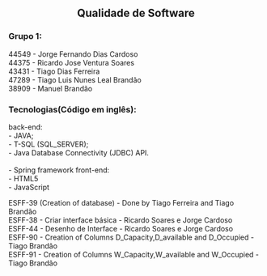 <h2 align="center">Qualidade de Software</h2>

<h3>Grupo 1:</h3> 
	44549 - Jorge Fernando Dias Cardoso<br>
	44375 - Ricardo Jose Ventura Soares<br>
	43431 - Tiago Dias Ferreira<br>
	47289 - Tiago Luis Nunes Leal Brandão<br>
	38909 - Manuel Brandão<br>

<h3>Tecnologias(Código em  inglês):</h3>
	back-end:<br>
 		- JAVA;<br>
   		- T-SQL (SQL_SERVER);<br>
     		- Java Database Connectivity (JDBC) API.<br><br>
       		- Spring framework
	front-end: <br>
 		- HTML5<br>
      		- JavaScript

ESFF-39 (Creation of database) - Done by Tiago Ferreira and Tiago Brandão <br>
ESFF-38 - Criar interface básica - Ricardo Soares e Jorge Cardoso<br>
ESFF-44 - Desenho de Interface - Ricardo Soares e Jorge Cardoso<br>
ESFF-90 - Creation of Columns D_Capacity,D_available and D_Occupied - Tiago Brandão<br>
ESFF-91 - Creation of Columns W_Capacity,W_available and W_Occupied -Tiago Brandão<br>
